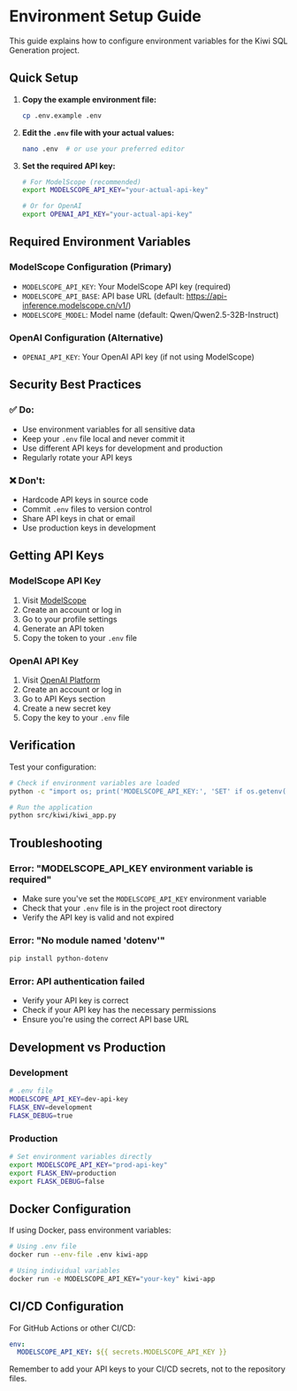 # Environment Setup Guide

This guide explains how to configure environment variables for the Kiwi SQL Generation project.

## Quick Setup

1. **Copy the example environment file:**
   ```bash
   cp .env.example .env
   ```

2. **Edit the `.env` file with your actual values:**
   ```bash
   nano .env  # or use your preferred editor
   ```

3. **Set the required API key:**
   ```bash
   # For ModelScope (recommended)
   export MODELSCOPE_API_KEY="your-actual-api-key"
   
   # Or for OpenAI
   export OPENAI_API_KEY="your-actual-api-key"
   ```

## Required Environment Variables

### ModelScope Configuration (Primary)
- `MODELSCOPE_API_KEY`: Your ModelScope API key (required)
- `MODELSCOPE_API_BASE`: API base URL (default: https://api-inference.modelscope.cn/v1/)
- `MODELSCOPE_MODEL`: Model name (default: Qwen/Qwen2.5-32B-Instruct)

### OpenAI Configuration (Alternative)
- `OPENAI_API_KEY`: Your OpenAI API key (if not using ModelScope)

## Security Best Practices

### ✅ Do:
- Use environment variables for all sensitive data
- Keep your `.env` file local and never commit it
- Use different API keys for development and production
- Regularly rotate your API keys

### ❌ Don't:
- Hardcode API keys in source code
- Commit `.env` files to version control
- Share API keys in chat or email
- Use production keys in development

## Getting API Keys

### ModelScope API Key
1. Visit [ModelScope](https://modelscope.cn/)
2. Create an account or log in
3. Go to your profile settings
4. Generate an API token
5. Copy the token to your `.env` file

### OpenAI API Key
1. Visit [OpenAI Platform](https://platform.openai.com/)
2. Create an account or log in
3. Go to API Keys section
4. Create a new secret key
5. Copy the key to your `.env` file

## Verification

Test your configuration:

```bash
# Check if environment variables are loaded
python -c "import os; print('MODELSCOPE_API_KEY:', 'SET' if os.getenv('MODELSCOPE_API_KEY') else 'NOT SET')"

# Run the application
python src/kiwi/kiwi_app.py
```

## Troubleshooting

### Error: "MODELSCOPE_API_KEY environment variable is required"
- Make sure you've set the `MODELSCOPE_API_KEY` environment variable
- Check that your `.env` file is in the project root directory
- Verify the API key is valid and not expired

### Error: "No module named 'dotenv'"
```bash
pip install python-dotenv
```

### Error: API authentication failed
- Verify your API key is correct
- Check if your API key has the necessary permissions
- Ensure you're using the correct API base URL

## Development vs Production

### Development
```bash
# .env file
MODELSCOPE_API_KEY=dev-api-key
FLASK_ENV=development
FLASK_DEBUG=true
```

### Production
```bash
# Set environment variables directly
export MODELSCOPE_API_KEY="prod-api-key"
export FLASK_ENV=production
export FLASK_DEBUG=false
```

## Docker Configuration

If using Docker, pass environment variables:

```bash
# Using .env file
docker run --env-file .env kiwi-app

# Using individual variables
docker run -e MODELSCOPE_API_KEY="your-key" kiwi-app
```

## CI/CD Configuration

For GitHub Actions or other CI/CD:

```yaml
env:
  MODELSCOPE_API_KEY: ${{ secrets.MODELSCOPE_API_KEY }}
```

Remember to add your API keys to your CI/CD secrets, not to the repository files.